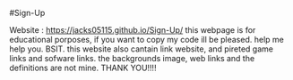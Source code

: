 #Sign-Up

Website : https://jacks05115.github.io/Sign-Up/
this webpage is for educational porposes, if you want to copy my code ill be pleased. help me help you. BSIT.
this website also cantain link website, and pireted game links and sofware links.
the backgrounds image, web links and the definitions are not mine.
THANK YOU!!!!
